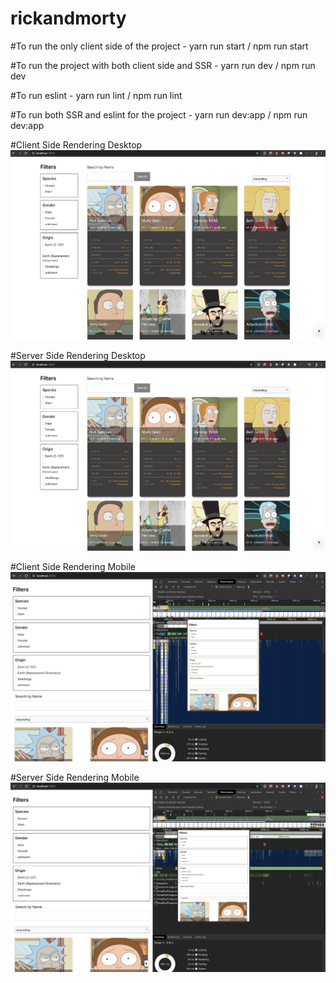 # rickandmorty


#To run the only client side of the project - yarn run start / npm run start

#To run the project with both client side and SSR - yarn run dev / npm run dev

#To run eslint - yarn run lint / npm run lint

#To run both SSR and eslint for the project - yarn run dev:app / npm run dev:app



#Client Side Rendering Desktop
![](images/js_enabled_desktop_view.png)



#Server Side Rendering Desktop
![](images/js_disabled_desktop_view.png)



#Client Side Rendering Mobile
![](images/js_enabled_mobile_view.png)



#Server Side Rendering Mobile
![](images/js_disabled_mobile_view.png)
